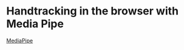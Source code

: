 # Handtracking in the browser with Media Pipe

[MediaPipe](https://github.com/google/mediapipe/blob/master/docs/solutions/hands.md)
